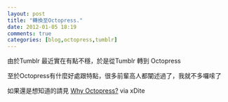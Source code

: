 ```yaml
---
layout: post
title: "轉換至Octopress."
date: 2012-01-05 18:19
comments: true
categories: [blog,octopress,tumblr]
---
```

由於Tumblr 最近實在有點不穩，於是從Tumblr 轉到 Octopress

至於Octopress有什麼好處跟特點，很多前輩高人都闡述過了，我就不多囉嗦了

如果還是想知道的請見 [Why Octopress?](http://blog.xdite.net/posts/2011/10/07/what-is-octopress/) via xDite